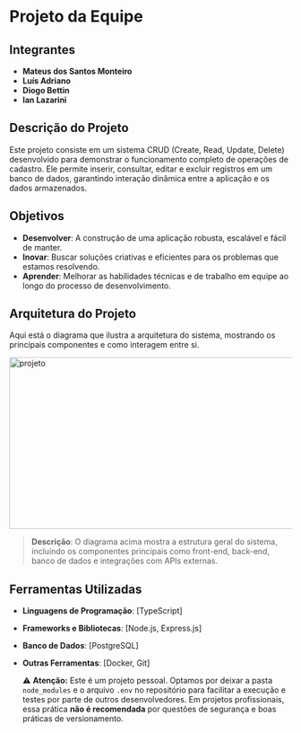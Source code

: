 # Projeto da Equipe

## Integrantes
- **Mateus dos Santos Monteiro**
- **Luís Adriano**
- **Diogo Bettin**
- **Ian Lazarini**

## Descrição do Projeto
Este projeto consiste em um sistema CRUD (Create, Read, Update, Delete) desenvolvido para demonstrar o funcionamento completo de operações de cadastro. Ele permite inserir, consultar, editar e excluir registros em um banco de dados, garantindo interação dinâmica entre a aplicação e os dados armazenados.

## Objetivos
- **Desenvolver**: A construção de uma aplicação robusta, escalável e fácil de manter.
- **Inovar**: Buscar soluções criativas e eficientes para os problemas que estamos resolvendo.
- **Aprender**: Melhorar as habilidades técnicas e de trabalho em equipe ao longo do processo de desenvolvimento.

## Arquitetura do Projeto
Aqui está o diagrama que ilustra a arquitetura do sistema, mostrando os principais componentes e como interagem entre si.

<img width="718" height="306" alt="projeto" src="https://github.com/user-attachments/assets/73b3fa33-efeb-498a-a33d-d28d40bcfa38" />

> **Descrição**: O diagrama acima mostra a estrutura geral do sistema, incluindo os componentes principais como front-end, back-end, banco de dados e integrações com APIs externas.

## Ferramentas Utilizadas
- **Linguagens de Programação**: [TypeScript]
- **Frameworks e Bibliotecas**: [Node.js, Express.js]
- **Banco de Dados**: [PostgreSQL]
- **Outras Ferramentas**: [Docker, Git]

  ⚠️ **Atenção:** Este é um projeto pessoal. Optamos por deixar a pasta `node_modules` e o arquivo `.env` no repositório para facilitar a execução e testes por parte de outros desenvolvedores. Em projetos profissionais, essa prática **não é recomendada** por questões de segurança e boas práticas de versionamento.

